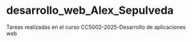 # desarrollo_web_Alex_Sepulveda
Tareas realizadas en el curso CC5002-2025-Desarrollo de aplicaciones web
